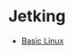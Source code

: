 # Jetking

- [Basic Linux](https://github.com/nguyenhungsync/Report-Intern-Meditech/tree/master/Basic%20Linux)
